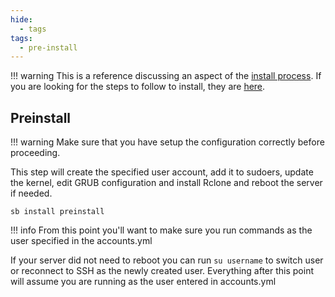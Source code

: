 ```yaml
---
hide:
  - tags
tags:
  - pre-install
---
```


!!! warning
    This is a reference discussing an aspect of the [install process](../saltbox/install/install.md#preinstall).
    If you are looking for the steps to follow to install, they are [here](../saltbox/install/install.md).

## Preinstall

!!! warning
    Make sure that you have setup the configuration correctly before proceeding.

This step will create the specified user account, add it to sudoers, update the kernel, edit GRUB configuration and install Rclone and reboot the server if needed.

``` shell
sb install preinstall
```

!!! info
    From this point you'll want to make sure you run commands as the user specified in the accounts.yml

If your server did not need to reboot you can run `su username` to switch user or reconnect to SSH as the newly created user. Everything after this point will assume you are running as the user entered in accounts.yml
